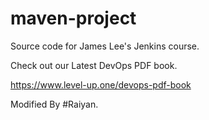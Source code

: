 # maven-project
Source code for James Lee's Jenkins course.

Check out our Latest DevOps PDF book.

https://www.level-up.one/devops-pdf-book


Modified By #Raiyan.
